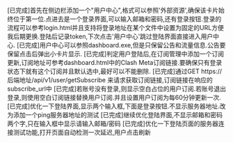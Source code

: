 [已完成]首先在侧边栏添加一个"用户中心",格式可以参照'外部资源',确保该卡片始终位于第一位.点进去是一个登录界面,可以输入邮箱和密码,还有登录按钮.登录的流程可以参考login.html并且支持将登录地址在某个文件中设置为固定的URL方便我后期更换.登陆后记录token,下次点击'用户中心'跳过登陆界面直接进入用户中心.
[已完成]用户中心可以参照dashboard.exe,但是只保留公告和流量信息.公告要保留点击后弹出小卡片显示.
[已完成]判定用户登陆后,在订阅管理中添加一个订阅更新,订阅地址可参考dashboard.html中的Clash Meta订阅链接.要确保只有登录状态下就有这个订阅并且默认选中,最好可以不能删除.
[已完成]通过GET https://后端地址/api/v1/user/getSubscribe 来请求获取订阅链接,订阅链接在响应的subscribe_url中
[已完成]若账号没有登录,则显示空白占位的用户订阅.若账号退出登录,则使用空白订阅链接替换用户订阅.并且设置用户订阅为每60分钟更新一次.
[已完成]优化一下登陆界面,显示两个输入框,下面是登录按钮.不显示服务器地址.改为添加一个ping服务器地址的测试
[已完成]继续优化登陆界面,不显示邮箱和密码两个字,只在输入框中显示请输入邮箱/密码
[已完成]优化一下登陆页面的服务器连接测试功能,打开页面自动检测一次延迟,用户点击刷新
